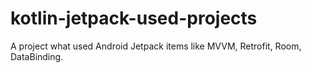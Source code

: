 # kotlin-jetpack-used-projects
A project what used Android Jetpack items like MVVM, Retrofit, Room, DataBinding.
